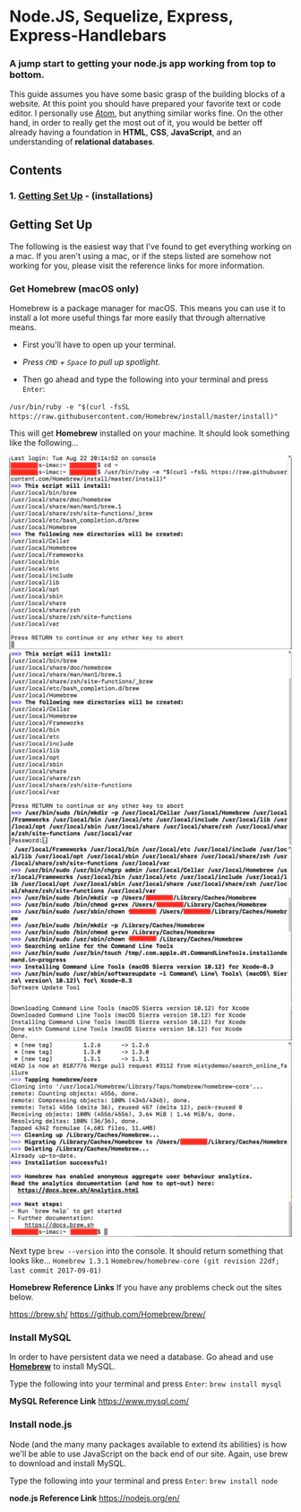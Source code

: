 # **Node.JS, Sequelize, Express, Express-Handlebars**

### A jump start to getting your node.js app working from top to bottom.

This guide assumes you have some basic grasp of the building blocks of a website. At this point you should have prepared your favorite text or code editor. I personally use [Atom](https://atom.io/), but anything similar works fine. On the other hand, in order to really get the most out of it, you would be better off already having a foundation in **HTML**, **CSS**, **JavaScript**, and an understanding of **relational databases**.

## Contents

### 1. [Getting Set Up](#getting-set-up) - (installations)


## Getting Set Up
The following is the easiest way that I've found to get everything working on a mac. If you aren't using a mac, or if the steps listed are somehow not working for you, please visit the reference links for more information.

### Get Homebrew (macOS only)
Homebrew is a package manager for macOS. This means you can use it to install a lot more useful things far more easily that through alternative means.

* First you'll have to open up your terminal.

* _Press `CMD` + `Space` to pull up spotlight._

* Then go ahead and type the following into your terminal and press `Enter`:

`/usr/bin/ruby -e "$(curl -fsSL https://raw.githubusercontent.com/Homebrew/install/master/install)"`

This will get **Homebrew** installed on your machine. It should look something like the following...

![HB Install 1](./RMimages/1.png 'HB Install 1')
![HB Install 2](./RMimages/2.png 'HB Install 2')
![HB Install 3](./RMimages/3.png 'HB Install 3')
![HB Install 4](./RMimages/4.png 'HB Install 4')

Next type `brew --version` into the console.
It should return something that looks like...
`Homebrew 1.3.1`
`Homebrew/homebrew-core (git revision 22df; last commit 2017-09-01)`

**Homebrew Reference Links**
If you have any problems check out the sites below.

<https://brew.sh/>
<https://github.com/Homebrew/brew/>


### Install MySQL
In order to have persistent data we need a database. Go ahead and use [**Homebrew**](https://brew.sh/) to install MySQL.

Type the following into your terminal and press `Enter`:
`brew install mysql`

**MySQL Reference Link**
<https://www.mysql.com/>

### Install node.js
Node (and the many many packages available to extend its abilities) is how we'll be able to use JavaScript on the back end of our site. Again, use brew to download and install MySQL.

Type the following into your terminal and press `Enter`:
`brew install node`

**node.js Reference Link**
<https://nodejs.org/en/>
